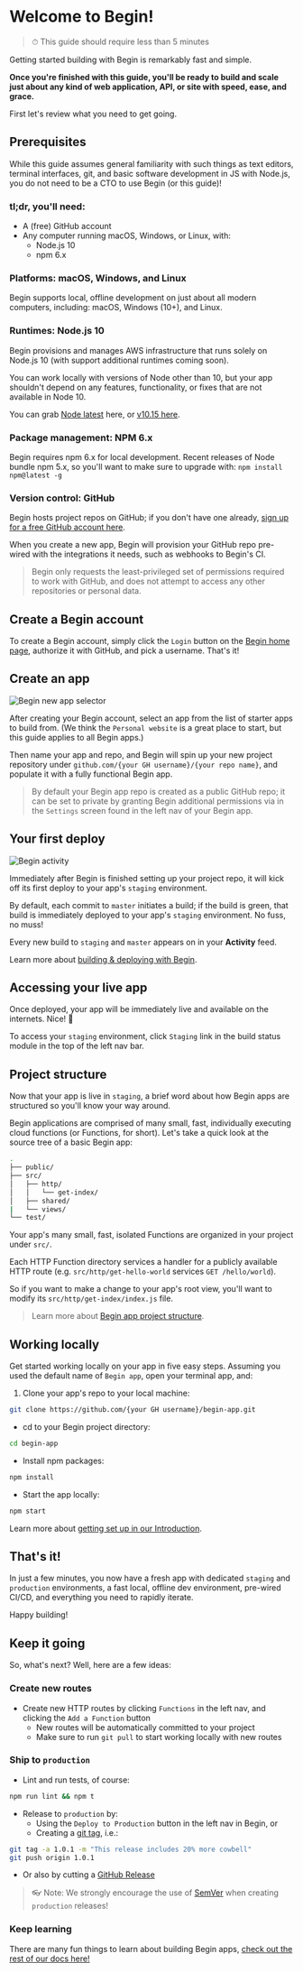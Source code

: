 # Welcome to Begin!

> ⏱ This guide should require less than 5 minutes

Getting started building with Begin is remarkably fast and simple.

**Once you're finished with this guide, you'll be ready to build and scale just about any kind of web application, API, or site with speed, ease, and grace.**

First let's review what you need to get going.


## Prerequisites

While this guide assumes general familiarity with such things as text editors, terminal interfaces, git, and basic software development in JS with Node.js, you do not need to be a CTO to use Begin (or this guide)!


### tl;dr, you'll need:
- A (free) GitHub account
- Any computer running macOS, Windows, or Linux, with:
  - Node.js 10
  - npm 6.x


### Platforms: macOS, Windows, and Linux

Begin supports local, offline development on just about all modern computers, including: macOS, Windows (10+), and Linux.


### Runtimes: Node.js 10

Begin provisions and manages AWS infrastructure that runs solely on Node.js 10 (with support additional runtimes coming soon).

You can work locally with versions of Node other than 10, but your app shouldn't depend on any features, functionality, or fixes that are not available in Node 10.

You can grab [Node latest](https://nodejs.org/en/download/) here, or [v10.15 here](https://nodejs.org/dist/v10.15.3/).


### Package management: NPM 6.x

Begin requires npm 6.x for local development. Recent releases of Node bundle npm 5.x, so you'll want to make sure to upgrade with: `npm install npm@latest -g`


### Version control: GitHub

Begin hosts project repos on GitHub; if you don't have one already, [sign up for a free GitHub account here](https://github.com/join).

When you create a new app, Begin will provision your GitHub repo pre-wired with the integrations it needs, such as webhooks to Begin's CI.

> Begin only requests the least-privileged set of permissions required to work with GitHub, and does not attempt to access any other repositories or personal data.


## Create a Begin account

To create a Begin account, simply click the `Login` button on the [Begin home page](https://begin.com), authorize it with GitHub, and pick a username. That's it!


## Create an app

![Begin new app selector](/_static/screens/begin-app-create-selection.jpg)

After creating your Begin account, select an app from the list of starter apps to build from. (We think the `Personal website` is a great place to start, but this guide applies to all Begin apps.)

Then name your app and repo, and Begin will spin up your new project repository under `github.com/{your GH username}/{your repo name}`, and populate it with a fully functional Begin app.

> By default your Begin app repo is created as a public GitHub repo; it can be set to private by granting Begin additional permissions via in the `Settings` screen found in the left nav of your Begin app.


## Your first deploy

![Begin activity](/_static/screens/begin-activity.jpg)

Immediately after Begin is finished setting up your project repo, it will kick off its first deploy to your app's `staging` environment.

By default, each commit to `master` initiates a build; if the build is green, that build is immediately deployed to your app's `staging` environment. No fuss, no muss!

Every new build to `staging` and `master` appears on in your **Activity** feed.

Learn more about [building & deploying with Begin](/en/getting-started/builds-deploys/).

<!-- @todo - link to upcoming environments + deploys doc(s) re. deploying to master -->


## Accessing your live app

Once deployed, your app will be immediately live and available on the internets. Nice! 🎉

To access your `staging` environment, click `Staging` link in the build status module in the top of the left nav bar.


## Project structure

Now that your app is live in `staging`, a brief word about how Begin apps are structured so you'll know your way around.

Begin applications are comprised of many small, fast, individually executing cloud functions (or Functions, for short). Let's take a quick look at the source tree of a basic Begin app:

```bash
.
├── public/
├── src/
│   ├── http/
│   │   └── get-index/
│   ├── shared/
|   └── views/
└── test/
```

Your app's many small, fast, isolated Functions are organized in your project under `src/`.

Each HTTP Function directory services a handler for a publicly available HTTP route (e.g. `src/http/get-hello-world` services `GET /hello/world`).

So if you want to make a change to your app's root view, you'll want to modify its `src/http/get-index/index.js` file.

> Learn more about [Begin app project structure](/en/getting-started/project-structure/).


## Working locally

Get started working locally on your app in five easy steps. Assuming you used the default name of `Begin app`, open your terminal app, and:

1. Clone your app's repo to your local machine:
```bash
git clone https://github.com/{your GH username}/begin-app.git
```

- cd to your Begin project directory:
```bash
cd begin-app
```

- Install npm packages:
```bash
npm install
```

- Start the app locally:
```bash
npm start
```

Learn more about [getting set up in our Introduction](/en/getting-started/introduction/).


## That's it!

In just a few minutes, you now have a fresh app with dedicated `staging` and `production` environments, a fast local, offline dev environment, pre-wired CI/CD, and everything you need to rapidly iterate.

Happy building!


## Keep it going

So, what's next? Well, here are a few ideas:


### Create new routes

- Create new HTTP routes by clicking `Functions` in the left nav, and clicking the `Add a Function` button
  - New routes will be automatically committed to your project
  - Make sure to run `git pull` to start working locally with new routes


### Ship to `production`

- Lint and run tests, of course:
```bash
npm run lint && npm t
```
- Release to `production` by:
  - Using the `Deploy to Production` button in the left nav in Begin, or
  - Creating a [git tag](https://git-scm.com/book/en/v2/Git-Basics-Tagging), i.e.:
```bash
git tag -a 1.0.1 -m "This release includes 20% more cowbell"
git push origin 1.0.1
```
  - Or also by cutting a [GitHub Release](https://help.github.com/articles/creating-releases/)

> 👓 Note: We strongly encourage the use of [SemVer](https://semver.org/) when creating `production` releases!


### Keep learning

There are many fun things to learn about building Begin apps, [check out the rest of our docs here!](/en/getting-started/introduction)
